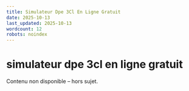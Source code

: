 ```yaml
---
title: Simulateur Dpe 3Cl En Ligne Gratuit
date: 2025-10-13
last_updated: 2025-10-13
wordcount: 12
robots: noindex
---
```


# simulateur dpe 3cl en ligne gratuit

Contenu non disponible – hors sujet.